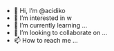 - 👋 Hi, I’m @acidiko
- 👀 I’m interested in w
- 🌱 I’m currently learning ...
- 💞️ I’m looking to collaborate on ...
- 📫 How to reach me ...

<!---
acidiko/acidiko is a ✨ special ✨ repository because its `README.md` (this file) appears on your GitHub profile.
You can click the Preview link to take a look at your changes.
--->
